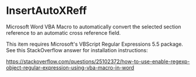 # InsertAutoXReff
Microsoft Word VBA Macro to automatically convert the selected section reference to an automatic cross reference field.

This item requires Microsoft's VBScript Regular Expressions 5.5 package. See this StackOverflow answer for installation instructions:

https://stackoverflow.com/questions/25102372/how-to-use-enable-regexp-object-regular-expression-using-vba-macro-in-word

